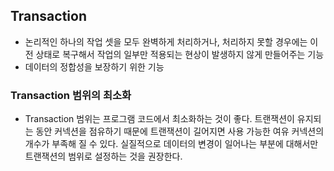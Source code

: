 ## Transaction
- 논리적인 하나의 작업 셋을 모두 완벽하게 처리하거나, 처리하지 못할 경우에는 이전 상태로 복구해서
작업의 일부만 적용되는 현상이 발생하지 않게 만들어주는 기능
- 데이터의 정합성을 보장하기 위한 기능

### Transaction 범위의 최소화
- Transaction 범위는 프로그램 코드에서 최소화하는 것이 좋다. 트랜잭션이 유지되는 동안 커넥션을
점유하기 때문에 트랜잭션이 길어지면 사용 가능한 여유 커넥션의 개수가 부족해 질 수 있다. 실질적으로
데이터의 변경이 일어나는 부분에 대해서만 트랜잭션의 범위로 설정하는 것을 권장한다.

